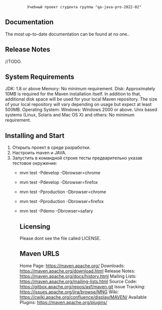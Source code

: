 
              Учебный проект студента группы "qa-java-pro-2022-02"



  Documentation
  -------------

  The most up-to-date documentation can be found at no one..

  Release Notes
  -------------

  //TODO.

  

  System Requirements
  -------------------

  JDK:
    1.8 or above 
  Memory:
    No minimum requirement.
  Disk:
    Approximately 10MB is required for the Maven installation itself. In addition to
    that, additional disk space will be used for your local Maven repository. The size
    of your local repository will vary depending on usage but expect at least 500MB.
  Operating System:
    Windows:
      Windows 2000 or above.
    Unix based systems (Linux, Solaris and Mac OS X) and others:
      No minimum requirement.

  Installing and Start
  ----------------

  1. Открыть проект в среде разработки.
  2. Настроить maven и JAVA.
  3. Запустить в командной строке тесты предварительно указав тестовое окружение:
     - mvn test -Pdevelop -Dbrowser=chrome
     - mvn test -Pdevelop -Dbrowser=firefox
     - mvn test -Pproduction -Dbrowser=chrome
     - mvn test -Pproduction -Dbrowser=firefox
     - mvn test -Pdemo -Dbrowser=safary

       Licensing
       ---------

       Please dont see the file called LICENSE.

       Maven URLS
       ----------

       Home Page:          https://maven.apache.org/
       Downloads:          https://maven.apache.org/download.html
       Release Notes:      https://maven.apache.org/docs/history.html
       Mailing Lists:      https://maven.apache.org/mailing-lists.html
       Source Code:        https://gitbox.apache.org/repos/asf/maven.git
       Issue Tracking:     https://issues.apache.org/jira/browse/MNG
       Wiki:               https://cwiki.apache.org/confluence/display/MAVEN/
       Available Plugins:  https://maven.apache.org/plugins/
